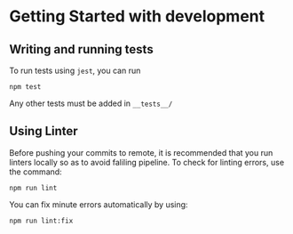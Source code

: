# Getting Started with development

## Writing and running tests
To run tests using `jest`, you can run
```
npm test
```

Any other tests must be added in `__tests__/`


## Using Linter
Before pushing your commits to remote, it is recommended that you run linters locally so as to avoid faliling pipeline. 
To check for linting errors, use the command: 
```
npm run lint
```

You can fix minute errors automatically by using:
```
npm run lint:fix
```
